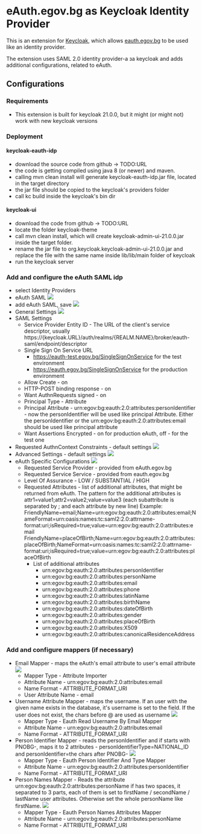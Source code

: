 # eAuth.egov.bg as Keycloak Identity Provider

This is an extension for [Keycloak](https://www.keycloak.org/), which allows [eauth.egov.bg](https://eauth.egov.bg/) 
to be used like an identity provider.

The extension uses SAML 2.0 identity provider-a за keycloak and adds additional configurations, related to eAuth.

## Configurations
### Requirements
 - This extension is built for keycloak 21.0.0, but it might (or might not) work with new keycloak versions 


### Deployment
#### keycloak-eauth-idp
 - download the source code from github -> TODO:URL
 - the code is getting compiled using java 8 (or newer) and maven. 
 - calling mvn clean install will generate keycloak-eauth-idp.jar file, located in the  target directory
 - the jar file should be copied to the keycloak's providers folder
 - call kc build inside the keycloak's bin dir
#### keycloak-ui
 - download the code from github -> TODO:URL
 - locate the folder keycloak-theme
 - call mvn clean install, which will create keycloak-admin-ui-21.0.0.jar inside the target folder.
 - rename the jar file to org.keycloak.keycloak-admin-ui-21.0.0.jar and replace the file with the same name inside lib/lib/main folder of keycloak
 - run the keycloak server

### Add and configure the  eAuth SAML idp
 - select Identity Providers
 - eAuth SAML <img src="doc/1.new-identity-provider.png">
 - add eAuth SAML, save <img src="doc/2.eauth-saml-add.png">
 - General Settings <img src="doc/3.eauth-edit-general-settings.png">
 - SAML Settings
   - Service Provider Entity ID - The URL of the client's service descriptor, usually https://{keycloak.URL}/auth/realms/{REALM.NAME}/broker/eauth-saml/endpoint/descriptor
   - Single Sign On Service URL 
     - https://eauth-test.egov.bg/SingleSignOnService for the test environment
     - https://eauth.egov.bg/SingleSignOnService for the production environment
   - Allow Create - on
   - HTTP-POST binding  response - on
   - Want AuthnRequests signed - on
   - Principal Type - Attribute
   - Principal Attribute - urn:egov:bg:eauth:2.0:attributes:personIdentifier - now the personIdentifier will be used like principal Attribute. Either the personIdentifier or the urn:egov:bg:eauth:2.0:attributes:email should be used like principal attribute
   - Want Assertions Encrypted - on for production eAuth, off - for the test one
 - Requested AuthnContext Constraints - default settings <img src="doc/5.eauth-edit-requested-authncontext-constraints.png">
 - Advanced Settings - default settings <img src="doc/6.eauth-edit-advanced-settings.png">
 - eAuth Specific Configurations <img src="doc/7.eauth-edit-eauth-specific-configurations.png">
   - Requested Service Provider - provided from eAuth.egov.bg
   - Requested Service Service - provided from eauth.egov.bg
   - Level Of Assurance - LOW / SUBSTANTIAL / HIGH
   - Requested Attributes - list of additional attributes, that might be returned from eAuth. The pattern for the additional attributes is attr1=value1;attr2=value2;value=value3 (each subattribute is separated by ; and each attribute by new line) 
     Example:
     FriendlyName=email;Name=urn:egov:bg:eauth:2.0:attributes:email;NameFormat=urn:oasis:names:tc:saml2:2.0:attrname-format:uri;isRequired=true;value=urn:egov:bg:eauth:2.0:attributes:email
     FriendlyName=placeOfBirth;Name=urn:egov:bg:eauth:2.0:attributes:placeOfBirth;NameFormat=urn:oasis:names:tc:saml2:2.0:attrname-format:uri;isRequired=true;value=urn:egov:bg:eauth:2.0:attributes:placeOfBirth
     - List of additional attributes
        - urn:egov:bg:eauth:2.0:attributes:personIdentifier
        - urn:egov:bg:eauth:2.0:attributes:personName
        - urn:egov:bg:eauth:2.0:attributes:email
        - urn:egov:bg:eauth:2.0:attributes:phone
        - urn:egov:bg:eauth:2.0:attributes:latinName
        - urn:egov:bg:eauth:2.0:attributes:birthName
        - urn:egov:bg:eauth:2.0:attributes:dateOfBirth
        - urn:egov:bg:eauth:2.0:attributes:gender
        - urn:egov:bg:eauth:2.0:attributes:placeOfBirth
        - urn:egov:bg:eauth:2.0:attributes:X509
        - urn:egov:bg:eauth:2.0:attributes:canonicalResidenceAddress
### Add and configure mappers (if necessary)
 - Email Mapper - maps the eAuth's email attribute to user's email attribute <img src="doc/eauth-email-mapper.png">
   - Mapper Type - Attribute Importer
   - Attribute Name - urn:egov:bg:eauth:2.0:attributes:email
   - Name Format - ATTRIBUTE_FORMAT_URI
   - User Attribute Name - email
 - Username Attribute Mapper - maps the username. If an user with the given name exists in the database, it's username is set to the field. If the user does not exist, the chars before @ are used as username <img src="doc/username-attribute-mapper.png">
   - Mapper Type - Eauth Read Username By Email Mapper
   - Attribute Name - urn:egov:bg:eauth:2.0:attributes:email
   - Name Format - ATTRIBUTE_FORMAT_URI
 - Person Identifier Mapper - reads the personIdentifier and if starts with PNOBG-, maps it to 2 attributes - personIdentifierType=NATIONAL_ID and personIdentifier=the chars after PNOBG- <img src="doc/person-identifier-mapper.png">
   - Mapper Type - Eauth Person Identifier And  Type Mapper
   - Attribute Name - urn:egov:bg:eauth:2.0:attributes:personIdentifier
   - Name Format - ATTRIBUTE_FORMAT_URI
 - Person Names Mapper - Reads the attribute urn:egov:bg:eauth:2.0:attributes:personName if has two spaces, it separated to 3 parts, each of them is set to firstName / secondName / lastName user attributes. Otherwise set the whole personName like firstName. <img src="doc/person-names-mapper.png">
   - Mapper Type - Eauth Person Names Attributes Mapper
   - Attribute Name - urn:egov:bg:eauth:2.0:attributes:personName
   - Name Format - ATTRIBUTE_FORMAT_URI